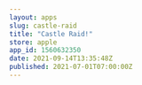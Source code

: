```yaml
---
layout: apps
slug: castle-raid
title: "Castle Raid!"
store: apple
app_id: 1560632350
date: 2021-09-14T13:35:48Z
published: 2021-07-01T07:00:00Z
---
```

